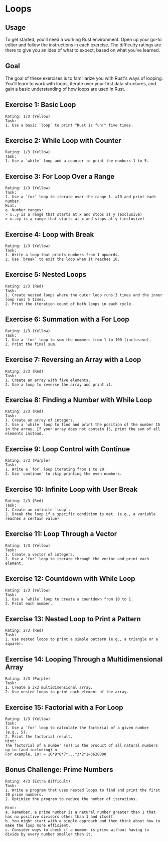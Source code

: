 # Loops
## Usage
To get started, you'll need a working Rust environment. Open up your go-to editor and follow the instructions in each exercise. The difficulty ratings are there to give you an idea of what to expect, based on what you've learned.

## Goal
The goal of these exercises is to familiarize you with Rust's ways of looping. You'll learn to work with loops, iterate over your first data structures, and gain a basic understanding of how loops are used in Rust.

## Exercise 1: Basic Loop
```
Rating: 1/3 (Yellow)
Task:
1. Use a basic `loop` to print "Rust is fun!" five times.
```

## Exercise 2: While Loop with Counter
```
Rating: 1/3 (Yellow)
Task:
1. Use a `while` loop and a counter to print the numbers 1 to 5.
```

## Exercise 3: For Loop Over a Range
```
Rating: 1/3 (Yellow)
Task:
1. Use a `for` loop to iterate over the range 1..=10 and print each number.
Hint:
a. Number ranges:
> x..y is a range that starts at x and stops at y (exclusive)
> x..=y is a range that starts at x and stops at y (inclusive)
```

## Exercise 4: Loop with Break
```
Rating: 1/3 (Yellow)
Task:
1. Write a loop that prints numbers from 1 upwards.
2. Use `break` to exit the loop when it reaches 10.
```

## Exercise 5: Nested Loops
```
Rating: 2/3 (Red)
Task:
1. Create nested loops where the outer loop runs 3 times and the inner loop runs 5 times.
2. Print the iteration count of both loops in each cycle.
```
## Exercise 6: Summation with a For Loop
```
Rating: 1/3 (Yellow)
Task:
1. Use a `for` loop to sum the numbers from 1 to 100 (inclusive).
2. Print the final sum.
```

## Exercise 7: Reversing an Array with a Loop
```
Rating: 2/3 (Red)
Task:
1. Create an array with five elements.
2. Use a loop to reverse the array and print it.
```

## Exercise 8: Finding a Number with While Loop
```
Rating: 2/3 (Red)
Task:
1. Create an array of integers.
2. Use a `while` loop to find and print the position of the number 15 in the array. If your array does not contain 15, print the sum of all elements instead.
```

## Exercise 9: Loop Control with Continue
```
Rating: 3/3 (Purple)
Task:
1. Write a `for` loop iterating from 1 to 20.
2. Use `continue` to skip printing the even numbers.
```

## Exercise 10: Infinite Loop with User Break
```
Rating: 2/3 (Red)
Task:
1. Create an infinite `loop`.
2. Break the loop if a specific condition is met. (e.g., a variable reaches a certain value)
```

## Exercise 11: Loop Through a Vector
```
Rating: 1/3 (Yellow)
Task:
1. Create a vector of integers.
2. Use a `for` loop to iterate through the vector and print each element.
```

## Exercise 12: Countdown with While Loop
```
Rating: 1/3 (Yellow)
Task:
1. Use a `while` loop to create a countdown from 10 to 1.
2. Print each number.
```

## Exercise 13: Nested Loop to Print a Pattern
```
Rating: 2/3 (Red)
Task:
1. Use nested loops to print a simple pattern (e.g., a triangle or a square).
```

## Exercise 14: Looping Through a Multidimensional Array
```
Rating: 3/3 (Purple)
Task:
1. Create a 3x3 multidimensional array.
2. Use nested loops to print each element of the array.
```

## Exercise 15: Factorial with a For Loop
```
Rating: 1/3 (Yellow)
Task:
1. Use a `for` loop to calculate the factorial of a given number (e.g., 5).
2. Print the factorial result.
Hint:
The factorial of a number (n!) is the product of all natural numbers up to (and including) n.
For example, 10! = 10*9*8*7*...*3*2*1=3628800
```

## Bonus Challenge: Prime Numbers
```
Rating: 4/3 (Extra difficult)
Task:
1. Write a program that uses nested loops to find and print the first 10 prime numbers.
2. Optimize the program to reduce the number of iterations.

Hint:
a. Remember, a prime number is a natural number greater than 1 that has no positive divisors other than 1 and itself.
b. You might start with a simple approach and then think about how to make the loop more efficient.
c. Consider ways to check if a number is prime without having to divide by every number smaller than it.
```
